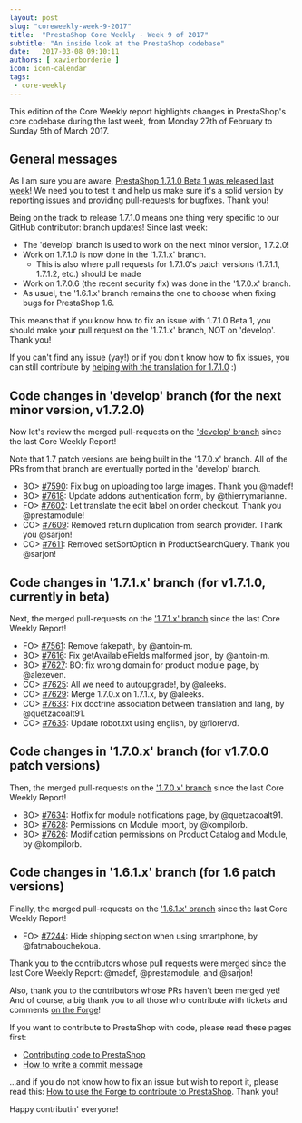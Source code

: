 ```yaml
---
layout: post
slug: "coreweekly-week-9-2017"
title:  "PrestaShop Core Weekly - Week 9 of 2017"
subtitle: "An inside look at the PrestaShop codebase"
date:   2017-03-08 09:10:11
authors: [ xavierborderie ]
icon: icon-calendar
tags:
 - core-weekly
---
```


This edition of the Core Weekly report highlights changes in PrestaShop's core codebase during the last week, from Monday 27th of February to Sunday 5th of March 2017.


## General messages

As I am sure you are aware, [PrestaShop 1.7.1.0 Beta 1 was released last week](http://build.prestashop.com/news/prestashop-1-7-1-0-beta-1/)! We need you to test it and help us make sure it's a solid version by [reporting issues](http://forge.prestashop.com/secure/CreateIssue%21default.jspa?selectedProjectId=11322&issuetype=1) and [providing pull-requests for bugfixes](https://github.com/PrestaShop/PrestaShop/tree/1.7.1.x). Thank you!

Being on the track to release 1.7.1.0 means one thing very specific to our GitHub contributor: branch updates! Since last week:

* The 'develop' branch is used to work on the next minor version, 1.7.2.0!
* Work on 1.7.1.0 is now done in the '1.7.1.x' branch. 
  * This is also where pull requests for 1.7.1.0's patch versions (1.7.1.1, 1.7.1.2, etc.) should be made
* Work on 1.7.0.6 (the recent security fix) was done in the '1.7.0.x' branch.
* As usuel, the '1.6.1.x' branch remains the one to choose when fixing bugs for PrestaShop 1.6.

This means that if you know how to fix an issue with 1.7.1.0 Beta 1, you should make your pull request on the '1.7.1.x' branch, NOT on 'develop'. Thank you!

If you can't find any issue (yay!) or if you don't know how to fix issues, you can still contribute by [helping with the translation for 1.7.1.0](http://build.prestashop.com/news/171-Translations-update/) :)


## Code changes in 'develop' branch (for the next minor version, v1.7.2.0)

Now let's review the merged pull-requests on the ['develop' branch](https://github.com/PrestaShop/PrestaShop/tree/develop) since the last Core Weekly Report!

Note that 1.7 patch versions are being built in the '1.7.0.x' branch. All of the PRs from that branch are eventually ported in the 'develop' branch.

* BO> [#7590](https://github.com/PrestaShop/PrestaShop/pull/7590): Fix bug on uploading too large images. Thank you @madef!
* BO> [#7618](https://github.com/PrestaShop/PrestaShop/pull/7618): Update addons authentication form, by @thierrymarianne.
* FO> [#7602](https://github.com/PrestaShop/PrestaShop/pull/7602): Let translate the edit label on order checkout. Thank you @prestamodule!
* CO> [#7609](https://github.com/PrestaShop/PrestaShop/pull/7609): Removed return duplication from search provider. Thank you @sarjon!
* CO> [#7611](https://github.com/PrestaShop/PrestaShop/pull/7611): Removed setSortOption in ProductSearchQuery. Thank you @sarjon!


## Code changes in '1.7.1.x' branch (for v1.7.1.0, currently in beta) 

Next, the merged pull-requests on the ['1.7.1.x' branch](https://github.com/PrestaShop/PrestaShop/tree/1.7.1.x) since the last Core Weekly Report!

* FO> [#7561](https://github.com/PrestaShop/PrestaShop/pull/7561): Remove fakepath, by @antoin-m.
* BO> [#7616](https://github.com/PrestaShop/PrestaShop/pull/7616): Fix getAvailableFields malformed json, by @antoin-m.
* BO> [#7627](https://github.com/PrestaShop/PrestaShop/pull/7627): BO: fix wrong domain for product module page, by @alexeven.
* CO> [#7625](https://github.com/PrestaShop/PrestaShop/pull/7625): All we need to autoupgrade!, by @aleeks.
* CO> [#7629](https://github.com/PrestaShop/PrestaShop/pull/7629): Merge 1.7.0.x on 1.7.1.x, by @aleeks.
* CO> [#7633](https://github.com/PrestaShop/PrestaShop/pull/7633): Fix doctrine association between translation and lang, by @quetzacoalt91.
* CO> [#7635](https://github.com/PrestaShop/PrestaShop/pull/7635): Update robot.txt using english, by @florervd.


## Code changes in '1.7.0.x' branch (for v1.7.0.0 patch versions) 

Then, the merged pull-requests on the ['1.7.0.x' branch](https://github.com/PrestaShop/PrestaShop/tree/1.7.0.x) since the last Core Weekly Report!

* BO> [#7634](https://github.com/PrestaShop/PrestaShop/pull/7634): Hotfix for module notifications page, by @quetzacoalt91.
* BO> [#7628](https://github.com/PrestaShop/PrestaShop/pull/7628): Permissions on Module import, by @kompilorb.
* BO> [#7626](https://github.com/PrestaShop/PrestaShop/pull/7626): Modification permissions on Product Catalog and Module, by @kompilorb.


## Code changes in '1.6.1.x' branch (for 1.6 patch versions) 

Finally, the merged pull-requests on the ['1.6.1.x' branch](https://github.com/PrestaShop/PrestaShop/tree/develop) since the last Core Weekly Report!

* FO> [#7244](https://github.com/PrestaShop/PrestaShop/pull/7244): Hide shipping section when using smartphone, by @fatmabouchekoua.




Thank you to the contributors whose pull requests were merged since the last Core Weekly Report: @madef, @prestamodule, and @sarjon!


Also, thank you to the contributors whose PRs haven't been merged yet! And of course, a big thank you to all those who contribute with tickets and comments [on the Forge](http://forge.prestashop.com/)!

If you want to contribute to PrestaShop with code, please read these pages first:

 * [Contributing code to PrestaShop](http://doc.prestashop.com/display/PS16/Contributing+code+to+PrestaShop)
 * [How to write a commit message](http://doc.prestashop.com/display/PS16/How+to+write+a+commit+message)

...and if you do not know how to fix an issue but wish to report it, please read this: [How to use the Forge to contribute to PrestaShop](http://doc.prestashop.com/display/PS16/How+to+use+the+Forge+to+contribute+to+PrestaShop). Thank you!

Happy contributin' everyone!
